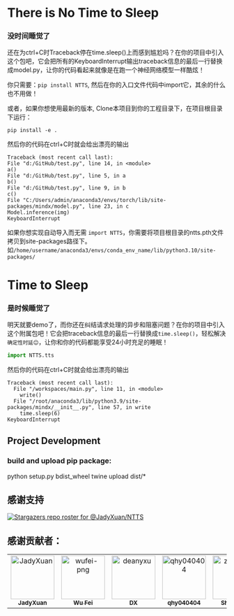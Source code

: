 # There is No Time to Sleep

### 没时间睡觉了

还在为ctrl+C时Traceback停在time.sleep()上而感到尴尬吗？在你的项目中引入这个包吧，它会把所有的KeyboardInterrupt输出traceback信息的最后一行替换成model.py，让你的代码看起来就像是在跑一个神经网络模型一样酷炫！

你只需要：`pip install NTTS`, 然后在你的入口文件代码中import它，其余的什么也不用做！

或者，如果你想使用最新的版本, Clone本项目到你的工程目录下，在项目根目录下运行：

```
pip install -e .
```

然后你的代码在ctrl+C时就会给出漂亮的输出

```
Traceback (most recent call last):
File "d:/GitHub/test.py", line 14, in <module>
a()
File "d:/GitHub/test.py", line 5, in a
b()
File "d:/GitHub/test.py", line 9, in b
c()
File "C:/Users/admin/anaconda3/envs/torch/lib/site-packages/mindx/model.py", line 23, in c
Model.inference(img)
KeyboardInterrupt
```

如果你想实现自动导入而无需 `import NTTS`，你需要将项目根目录的ntts.pth文件拷贝到site-packages路径下。如`/home/username/anaconda3/envs/conda_env_name/lib/python3.10/site-packages/`



# Time to Sleep

### 是时候睡觉了

明天就要demo了，而你还在纠结请求处理的异步和阻塞问题？在你的项目中引入这个附属包吧！它会把traceback信息的最后一行替换成`time.sleep()`，轻松解决`确定性时延😊`，让你和你的代码都能享受24小时充足的睡眠！
```python
import NTTS.tts
```

然后你的代码在ctrl+C时就会给出漂亮的输出

```
Traceback (most recent call last):
  File "/workspaces/main.py", line 11, in <module>
    write()
  File "/root/anaconda3/lib/python3.9/site-packages/mindx/__init__.py", line 57, in write
    time.sleep(6)
KeyboardInterrupt
```

## Project Development

### build and upload pip package:

python setup.py bdist_wheel
twine upload dist/*

## 感谢支持
[![Stargazers repo roster for @JadyXuan/NTTS](https://reporoster.com/stars/JadyXuan/NTTS)](https://github.com/JadyXuan/NTTS/stargazers)

## 感谢贡献者：
<!-- readme: collaborators,contributors -start -->
<table>
<tr>
    <td align="center">
        <a href="https://github.com/JadyXuan">
            <img src="https://avatars.githubusercontent.com/u/35390572?v=4" width="100;" alt="JadyXuan"/>
            <br />
            <sub><b>JadyXuan</b></sub>
        </a>
    </td>
    <td align="center">
        <a href="https://github.com/wufei-png">
            <img src="https://avatars.githubusercontent.com/u/63766429?v=4" width="100;" alt="wufei-png"/>
            <br />
            <sub><b>Wu Fei</b></sub>
        </a>
    </td>
    <td align="center">
        <a href="https://github.com/deanyxu">
            <img src="https://avatars.githubusercontent.com/u/12771139?v=4" width="100;" alt="deanyxu"/>
            <br />
            <sub><b>DX</b></sub>
        </a>
    </td>
    <td align="center">
        <a href="https://github.com/qhy040404">
            <img src="https://avatars.githubusercontent.com/u/45379733?v=4" width="100;" alt="qhy040404"/>
            <br />
            <sub><b>qhy040404</b></sub>
        </a>
    </td>
    <td align="center">
        <a href="https://github.com/znsoooo">
            <img src="https://avatars.githubusercontent.com/u/34830785?v=4" width="100;" alt="znsoooo"/>
            <br />
            <sub><b>Shixian Li</b></sub>
        </a>
    </td>
</tr>
</table>
<!-- readme: collaborators,contributors -end -->